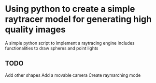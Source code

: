 # Using python to create a simple raytracer model for generating high quality images

A simple python script to implement a raytracing engine
Includes functionalities to draw spheres and point lights


## TODO
Add other shapes
Add a movable camera
Create raymarching mode
